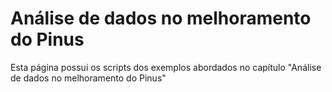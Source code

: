 # Análise de dados no melhoramento do Pinus
Esta página possui os scripts dos exemplos abordados no capítulo "Análise de dados no melhoramento do Pinus"
